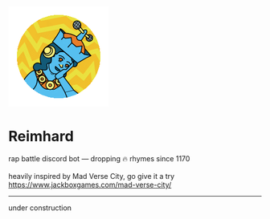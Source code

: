 ![Reimhard logo](assets/img/reimhard_sm.png "Reimhard logo")

# Reimhard 

rap battle discord bot — dropping 🔥 rhymes since 1170\
\
heavily inspired by Mad Verse City, go give it a try https://www.jackboxgames.com/mad-verse-city/

___

under construction
